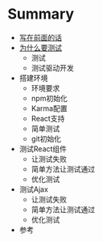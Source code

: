 # Summary

* [写在前面的话](README.md)
* [为什么要测试](why_we_need_test.md)
   * 测试
   * 测试驱动开发
* 搭建环境
   * 环境要求
   * npm初始化
   * Karma配置
   * React支持
   * 简单测试
   * git初始化
* 测试React组件
   * 让测试失败
   * 简单方法让测试通过
   * 优化测试
* 测试Ajax
   * 让测试失败
   * 简单方法让测试通过
   * 优化测试
* 参考

